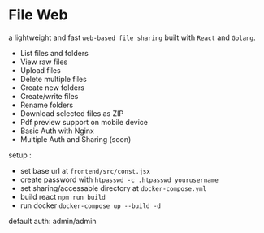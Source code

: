 # File Web

a lightweight and fast `web-based file sharing` built with `React` and `Golang`. 

- List files and folders
- View raw files 
- Upload files 
- Delete multiple files
- Create new folders 
- Create/write files 
- Rename folders
- Download selected files as ZIP
- Pdf preview support on mobile device
- Basic Auth with Nginx
- Multiple Auth and Sharing (soon)

setup :
- set base url at `frontend/src/const.jsx`
- create password with `htpasswd -c .htpasswd yourusername`
- set sharing/accessable directory at `docker-compose.yml`
- build react `npm run build`
- run docker `docker-compose up --build -d`

default auth: admin/admin